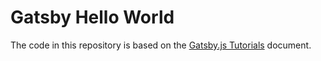 # Gatsby Hello World

The code in this repository is based on the
[Gatsby.js Tutorials](https://www.gatsbyjs.org/tutorial/)
document.
